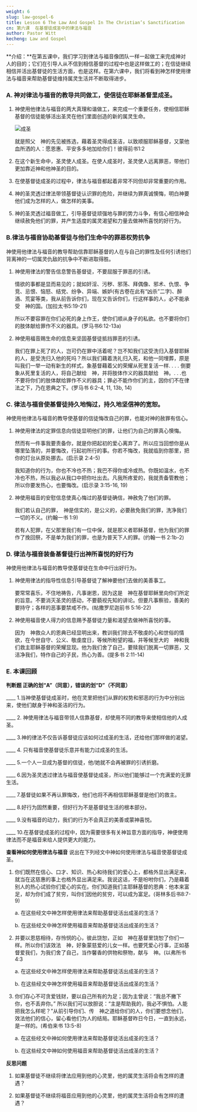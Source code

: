 ```yaml
---
weight: 6
slug: law-gospel-6
title: Lesson 6 The Law And Gospel In The Christian’s Sanctification
cn: 第六课  在基督徒成圣中的律法与福音
author: Pastor Witt
kecheng: Law and Gospel
---
```


**介绍：**在第五课中，我们学习到律法与福音像团队一样一起做工来完成神对人的目的；它们在引导人从不信到相信基督的过程中也是这样做工的；在信徒继续相信并活出基督徒的生活方面，也是这样。在第六课中，我们将看到神怎样使用律法与福音来帮助基督徒维持属灵生活并不断取得进步。

### A. 神对律法与福音的教导共同做工，使信徒在耶稣基督里成圣。

1. 神使用他律法与福音的两大真理和谐做工，来完成一个重要任务，使相信耶稣基督的信徒能够活出圣灵在他们里面创造的新的属灵生命。

    ![成圣](/images/note/law-and-gospel/sanctification.jpg#center "成圣")

    就是照父　神的先见被拣选，藉着圣灵得成圣洁，以致顺服耶稣基督，又蒙他血所洒的人：愿恩惠、平安多多地加给你们！彼得前书1:2 

2. 在这个新生命中，圣灵使人成圣。在使人成圣时，圣灵使人远离罪恶，带他们更加靠近神和他神圣的目的。

3. 在使基督徒成圣的过程中，律法与福音都起着非常不同但却非常重要的作用。

4. 神的圣灵透过律法带领基督徒认识罪的危险，并继续为罪真诚懊悔，明白神要他们成为怎样的人，做怎样的美事。

5. 神的圣灵透过福音做工，引导基督徒顽强地与罪的势力斗争，有信心相信神会继续赦免他们的罪，并产生适度的属灵渴望和力量去做神所喜悦的好行为。

### B.律法与福音协助基督徒与他们生命中的罪恶权势抗争

神使用他律法与福音的教导帮助信靠耶稣基督的人在与自己的罪性及任何引诱他们背离神的一切属灵仇敌的抗争中不断进取得胜。

1. 神使用律法的警告信息警告基督徒，不要屈服于罪恶的引诱。

    情欲的事都是显而易见的；就如奸淫、污秽、邪荡、拜偶像、邪术、仇恨、争竞、忌恨、恼怒、结党、纷争、异端、嫉妒(有古卷在此有“凶杀”二字)、醉酒、荒宴等类，我从前告诉你们，现在又告诉你们，行这样事的人，必不能承受　神的国。(加拉太书5:19-21)

    所以不要容罪在你们必死的身上作王，使你们顺从身子的私欲。也不要将你们的肢体献给罪作不义的器具。(罗马书6:12-13a)

2. 神使用福音赐生命的信息来坚固基督徒抵挡罪恶的引诱。

    我们在罪上死了的人，岂可仍在罪中活着呢？岂不知我们这受洗归入基督耶稣的人，是受洗归入他的死吗？所以我们藉着洗礼归入死，和他一同埋葬，原是叫我们一举一动有新生的样式，象基督藉着父的荣耀从死里复活一样. . . . 倒要象从死里复活的人，将自己献给　神，并将肢体作义的器具献给　神。. . .也不要将你们的肢体献给罪作不义的器具；罪必不能作你们的主，因你们不在律法之下，乃在恩典之下。(罗马书 6:2-4, 11, 13b, 14)

### C. 律法与福音使基督徒持久地悔过，持久地坚信神的宽恕。

神使用他律法与福音的教导使基督的信徒悔改自己的罪，也能对神的赦罪有信心。

1. 神使用律法的定罪信息向信徒显明他们的罪，让他们为自己的罪真心懊悔。

    然而有一件事我要责备你，就是你把起初的爱心离弃了。所以应当回想你是从哪里坠落的，并要悔改，行起初所行的事。你若不悔改，我就临到你那里，把你的灯台从原处挪去。(启示录 2:4-5)

    我知道你的行为，你也不冷也不热；我巴不得你或冷或热。你既如温水，也不冷也不热，所以我必从我口中把你吐出去。凡我所疼爱的，我就责备管教他；所以你要发热心，也要悔改。(启示录 3:15-16, 19)

2. 神使用福音的安慰信息使真心悔过的基督徒确信，神赦免了他们的罪。

    我们若认自己的罪，　神是信实的，是公义的，必要赦免我们的罪，洗净我们一切的不义。(约翰一书 1:9)

    若有人犯罪，在父那里我们有一位中保，就是那义者耶稣基督，他为我们的罪作了挽回祭，不是单为我们的罪，也是为普天下人的罪。(约翰一书 2:1b-2)

### D. 律法与福音装备基督徒行出神所喜悦的好行为

神使用他律法与福音的教导使基督徒在生命中行出好行为。

1. 神使用律法的指导性信息引导基督徒了解神要他们去做的美善事工。

    要常常喜乐，不住地祷告，凡事谢恩，因为这是　神在基督耶稣里向你们所定的旨意。不要消灭圣灵的感动，不要藐视先知的讲论。但要凡事察验，善美的要持守；各样的恶事要禁戒不作。(帖撒罗尼迦前书 5:16-22)

2. 神使用福音使人得力的信息赐予基督徒力量和渴望去做神所喜悦的事。

    因为　神救众人的恩典已经显明出来，教训我们除去不敬虔的心和世俗的情欲，在今世自守、公义、敬虔度日，等候所盼望的福，并等候至大的　神和我们救主耶稣基督的荣耀显现。他为我们舍了自己，要赎我们脱离一切罪恶，又洁净我们，特作自己的子民，热心为善。(提多书 2:11-14)

### E. 本课回顾

**判断题 正确的划“A”（同意），错误的划“D”（不同意）**

____ 1.当神使基督徒成圣时，他在灵里把他们从罪的权势和邪恶的行为中分别出来，使他们献身于神和圣洁的行为。

____ 2. 神使用律法与福音带领人信靠基督，却使用不同的教导来使相信他的人成圣。

____ 3.神的律法不仅告诉基督徒应该如何过成圣的生活，还给他们那样做的渴望。

____ 4. 只有福音使基督徒乐意并有能力过成圣的生活。

____ 5.一个人一旦成为基督的信徒，他/她就不会再被罪的引诱折磨。

____ 6.因为圣灵透过律法与福音使基督徒成圣，所以他们能够过一个充满爱的无罪生活。

____ 7.基督徒如果不再认罪悔改，他们也将不再相信耶稣基督是他们的救主。

____ 8.好行为固然重要，但好行为不是基督徒生活的根本部分。

____ 9.没有福音的动力，我们的行为不会真正的美善或蒙神喜悦。

____ 10.在基督徒成圣的过程中，因为需要很多有关神旨意方面的指导，神便使用律法而不是福音来给人提供更大的能力。

**查看神如何使用律法与福音** 说出在下列经文中神如何使用律法与福音使基督徒成圣。

1. 你们既然在信心、口才、知识、热心和待我们的爱心上，都格外显出满足来，就当在这慈惠的事上也格外显出满足来。我说这话，不是吩咐你们，乃是藉着别人的热心试验你们爱心的实在。你们知道我们主耶稣基督的恩典：他本来富足，却为你们成了贫穷，叫你们因他的贫穷，可以成为富足。(哥林多后书8:7-9)

    a. 在这些经文中神怎样使用律法来帮助基督徒活出成圣的生活？

    b. 在这些经文中神怎样使用福音来帮助基督徒活出成圣的生活？

2. 并要以恩慈相待，存怜悯的心，彼此饶恕，正如　神在基督里饶恕了你们一样。所以你们该效法　神，好象蒙慈爱的儿女一样。也要凭爱心行事，正如基督爱我们，为我们舍了自己，当作馨香的供物和祭物，献与　神。(以弗所书 4:3

    a. 在这些经文中神怎样使用律法来帮助基督徒活出成圣的生活？

    b. 在这些经文中神怎样使用福音来帮助基督徒活出成圣的生活？

3. 你们存心不可贪爱钱财，要以自己所有的为足；因为主曾说：“我总不撇下你，也不丢弃你。” 所以我们可以放胆说：“主是帮助我的，我必不惧怕。人能把我怎么样呢？”从前引导你们、传　神之道给你们的人，你们要想念他们，效法他们的信心，留心看他们为人的结局。耶稣基督昨日今日，一直到永远，是一样的。(希伯来书 13:5-8)

    a. 在这些经文中神如何使用律法来帮助基督徒活出成圣的生活？

    b. 在这些经文中神如何使用福音来帮助基督徒活出成圣的生活？

**反思问题**

1. 如果基督徒不继续将律法应用到他的心灵里，他的属灵生活将会有怎样的遭遇？

2. 如果基督徒不继续将福音应用到他的心灵里，他的属灵生活将会有怎样的遭遇？